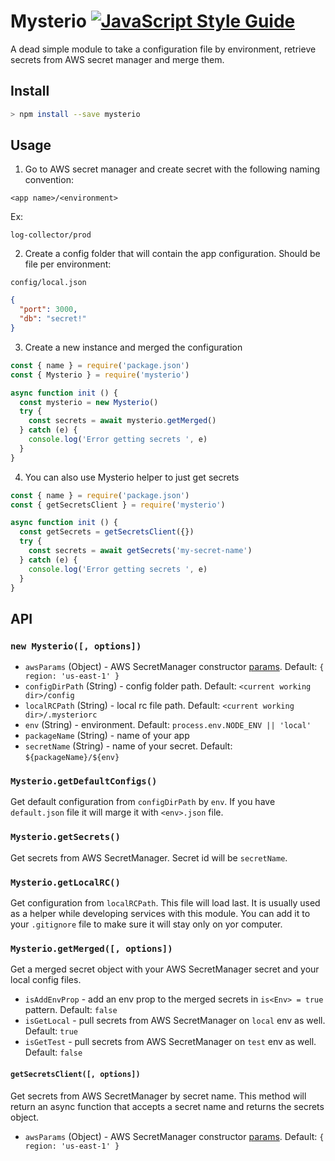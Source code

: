 # Mysterio [![JavaScript Style Guide](https://img.shields.io/badge/code_style-standard-brightgreen.svg)](https://standardjs.com)

A dead simple module to take a configuration file by environment, retrieve secrets from AWS secret manager and merge them.

## Install

```bash
> npm install --save mysterio
```

## Usage

1. Go to AWS secret manager and create secret with the following naming convention:

```text
<app name>/<environment>
```

Ex:

```text
log-collector/prod
```

2. Create a config folder that will contain the app configuration. Should be file per environment:

`config/local.json`

```json
{
  "port": 3000,
  "db": "secret!"
}
```

3. Create a new instance and merged the configuration

```javascript
const { name } = require('package.json')
const { Mysterio } = require('mysterio')

async function init () {
  const mysterio = new Mysterio()
  try {
    const secrets = await mysterio.getMerged()
  } catch (e) {
    console.log('Error getting secrets ', e)
  }
}
```

4. You can also use Mysterio helper to just get secrets

```javascript
const { name } = require('package.json')
const { getSecretsClient } = require('mysterio')

async function init () {
  const getSecrets = getSecretsClient({})
  try {
    const secrets = await getSecrets('my-secret-name')
  } catch (e) {
    console.log('Error getting secrets ', e)
  }
}
```

## API

### `new Mysterio([, options])`

* `awsParams` (Object) - AWS SecretManager constructor [params](ttps://docs.aws.amazon.com/AWSJavaScriptSDK/latest/AWS/SecretsManager.html#constructor-property). Default: `{ region: 'us-east-1' }`
* `configDirPath` (String) - config folder path. Default: `<current working dir>/config`
* `localRCPath` (String) - local rc file path. Default: `<current working dir>/.mysteriorc`
* `env` (String) - environment. Default: `process.env.NODE_ENV || 'local'`
* `packageName` (String) - name of your app
* `secretName` (String) - name of your secret. Default:  `${packageName}/${env}`

### `Mysterio.getDefaultConfigs()`

Get default configuration from `configDirPath` by `env`. If you have `default.json` file it will marge it with `<env>.json` file.

### `Mysterio.getSecrets()`

Get secrets from AWS SecretManager. Secret id will be `secretName`.

### `Mysterio.getLocalRC()`

Get configuration from `localRCPath`. This file will load last. It is usually used as a helper while developing services with this module. You can add it to your `.gitignore` file to make sure it will stay only on yor computer.

### `Mysterio.getMerged([, options])`

Get a merged secret object with your AWS SecretManager secret and your local config files.

* `isAddEnvProp` - add an env prop to the merged secrets in `is<Env> = true` pattern. Default: `false`
* `isGetLocal` - pull secrets from AWS SecretManager on `local` env as well. Default: `true`
* `isGetTest` - pull secrets from AWS SecretManager on `test` env as well. Default: `false`

#### `getSecretsClient([, options])`

Get secrets from AWS SecretManager by secret name. This method will return an async function that accepts a secret name and returns the secrets object.

* `awsParams` (Object) - AWS SecretManager constructor [params](ttps://docs.aws.amazon.com/AWSJavaScriptSDK/latest/AWS/SecretsManager.html#constructor-property). Default: `{ region: 'us-east-1' }`
